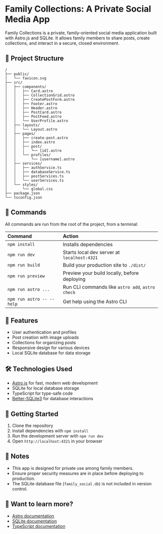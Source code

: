 # Family Collections: A Private Social Media App

Family Collections is a private, family-oriented social media application built with Astro.js and SQLite. It allows family members to share posts, create collections, and interact in a secure, closed environment.

## 🚀 Project Structure

```text
/
├── public/
│   └── favicon.svg
├── src/
│   ├── components/
│   │   ├── Card.astro
│   │   ├── CollectionGrid.astro
│   │   ├── CreatePostForm.astro
│   │   ├── Footer.astro
│   │   ├── Header.astro
│   │   ├── PostCard.astro
│   │   ├── PostFeed.astro
│   │   └── UserProfile.astro
│   ├── layouts/
│   │   └── Layout.astro
│   ├── pages/
│   │   ├── create-post.astro
│   │   ├── index.astro
│   │   ├── post/
│   │   │   └── [id].astro
│   │   └── profiles/
│   │       └── [username].astro
│   ├── services/
│   │   ├── authService.ts
│   │   ├── databaseService.ts
│   │   ├── postServices.ts
│   │   └── userServices.ts
│   └── styles/
│       └── global.css
├── package.json
└── tsconfig.json
```

## 🧞 Commands

All commands are run from the root of the project, from a terminal:

| Command                | Action                                           |
| :--------------------- | :----------------------------------------------- |
| `npm install`          | Installs dependencies                            |
| `npm run dev`          | Starts local dev server at `localhost:4321`      |
| `npm run build`        | Build your production site to `./dist/`          |
| `npm run preview`      | Preview your build locally, before deploying     |
| `npm run astro ...`    | Run CLI commands like `astro add`, `astro check` |
| `npm run astro -- --help` | Get help using the Astro CLI                     |

## 🌟 Features

- User authentication and profiles
- Post creation with image uploads
- Collections for organizing posts
- Responsive design for various devices
- Local SQLite database for data storage

## 🛠️ Technologies Used

- [Astro.js](https://astro.build/) for fast, modern web development
- SQLite for local database storage
- TypeScript for type-safe code
- [Better-SQLite3](https://github.com/JoshuaWise/better-sqlite3) for database interactions

## 🚀 Getting Started

1. Clone the repository
2. Install dependencies with `npm install`
3. Run the development server with `npm run dev`
4. Open `http://localhost:4321` in your browser

## 📝 Notes

- This app is designed for private use among family members.
- Ensure proper security measures are in place before deploying to production.
- The SQLite database file (`family_social.db`) is not included in version control.

## 👀 Want to learn more?

- [Astro documentation](https://docs.astro.build)
- [SQLite documentation](https://www.sqlite.org/docs.html)
- [TypeScript documentation](https://www.typescriptlang.org/docs/)